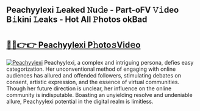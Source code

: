 ## Peachyylexi 𝙻eaked 𝙽u𝚍e - Part-oFV 𝚅𝚒deo B𝚒kini 𝙻eaks - Hot All 𝙿hotos okBad

# <h2><a href="http://ld4y1l.urlbe.top/?page=Peachyylexi">🔗🔗👉👉 Peachyylexi P𝚑oto𝚜Vid𝚎o</a></h2>

[![Peachyylexi](https://i.imgur.com/eBuTRDB.gif)](http://ld4y1l.urlbe.top/?page=Peachyylexi)
Peachyylexi, a complex and intriguing persona, defies easy categorization. Her unconventional method of engaging with online audiences has allured and offended followers, stimulating debates on consent, artistic expression, and the essence of virtual communities. Though her future direction is unclear, her influence on the online community is indisputable. Boasting an unyielding resolve and undeniable allure, Peachyylexi potential in the digital realm is limitless.
